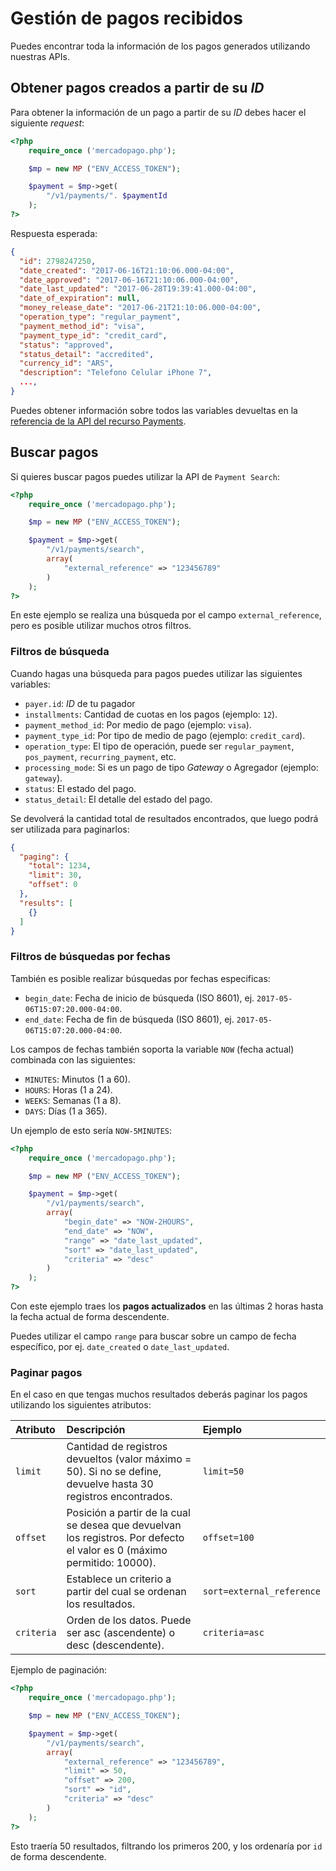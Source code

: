 # Gestión de pagos recibidos

Puedes encontrar toda la información de los pagos generados utilizando nuestras APIs.

## Obtener pagos creados a partir de su _ID_

Para obtener la información de un pago a partir de su _ID_ debes hacer el siguiente _request_:

```php
<?php
	require_once ('mercadopago.php');

	$mp = new MP ("ENV_ACCESS_TOKEN");

	$payment = $mp->get(
		"/v1/payments/". $paymentId
	);
?>
```

Respuesta esperada:

```json
{
  "id": 2798247250,
  "date_created": "2017-06-16T21:10:06.000-04:00",
  "date_approved": "2017-06-16T21:10:06.000-04:00",
  "date_last_updated": "2017-06-28T19:39:41.000-04:00",
  "date_of_expiration": null,
  "money_release_date": "2017-06-21T21:10:06.000-04:00",
  "operation_type": "regular_payment",
  "payment_method_id": "visa",
  "payment_type_id": "credit_card",
  "status": "approved",
  "status_detail": "accredited",
  "currency_id": "ARS",
  "description": "Telefono Celular iPhone 7",
  ...,
}
```

Puedes obtener información sobre todos las variables devueltas en la [referencia de la API del recurso Payments](DEVSITE_PATH/reference/payments/).

## Buscar pagos

Si quieres buscar pagos puedes utilizar la API de `Payment Search`:

```php
<?php
	require_once ('mercadopago.php');

	$mp = new MP ("ENV_ACCESS_TOKEN");

	$payment = $mp->get(
		"/v1/payments/search",
		array(
			"external_reference" => "123456789"
		)
	);
?>
```

En este ejemplo se realiza una búsqueda por el campo `external_reference`, pero es posible utilizar muchos otros filtros.

### Filtros de búsqueda

Cuando hagas una búsqueda para pagos puedes utilizar las siguientes variables:

* `payer.id`: _ID_ de tu pagador
* `installments`: Cantidad de cuotas en los pagos (ejemplo: `12`).
* `payment_method_id`: Por medio de pago (ejemplo: `visa`).
* `payment_type_id`: Por tipo de medio de pago (ejemplo: `credit_card`).
* `operation_type`: El tipo de operación, puede ser `regular_payment`, `pos_payment`, `recurring_payment`, etc.
* `processing_mode`: Si es un pago de tipo _Gateway_ o Agregador (ejemplo: `gateway`).
* `status`: El estado del pago.
* `status_detail`: El detalle del estado del pago.

Se devolverá la cantidad total de resultados encontrados, que luego podrá ser utilizada para paginarlos:

```json
{
  "paging": {
    "total": 1234,
    "limit": 30,
    "offset": 0
  },
  "results": [
    {}
  ]
}
```

### Filtros de búsquedas por fechas

También es posible realizar búsquedas por fechas especificas:

* `begin_date`: Fecha de inicio de búsqueda (ISO 8601), ej. `2017-05-06T15:07:20.000-04:00`.
* `end_date`: Fecha de fin de búsqueda (ISO 8601), ej. `2017-05-06T15:07:20.000-04:00`.

Los campos de fechas también soporta la variable `NOW` (fecha actual) combinada con las siguientes:

* `MINUTES`: Minutos (1 a 60).
* `HOURS`: Horas (1 a 24).
* `WEEKS`: Semanas (1 a 8).
* `DAYS`: Días (1 a 365).

Un ejemplo de esto sería `NOW-5MINUTES`:

```php
<?php
	require_once ('mercadopago.php');

	$mp = new MP ("ENV_ACCESS_TOKEN");

	$payment = $mp->get(
		"/v1/payments/search",
		array(
			"begin_date" => "NOW-2HOURS",
			"end_date" => "NOW",
			"range" => "date_last_updated",
			"sort" => "date_last_updated",
			"criteria" => "desc"
		)
	);
?>
```

Con este ejemplo traes los **pagos actualizados** en las últimas 2 horas hasta la fecha actual de forma descendente.

Puedes utilizar el campo `range` para buscar sobre un campo de fecha específico, por ej. `date_created` o `date_last_updated`.

### Paginar pagos

En el caso en que tengas muchos resultados deberás paginar los pagos utilizando los siguientes atributos:

| Atributo |           Descripción           |         Ejemplo          |
| :------------------- | :------------------------- | :--------------------------- |
| `limit`            | Cantidad de registros devueltos (valor máximo = 50). Si no se define, devuelve hasta 30 registros encontrados.          | `limit=50`          |
| `offset`            | Posición a partir de la cual se desea que devuelvan los registros. Por defecto el valor es 0 (máximo permitido: 10000).          | `offset=100`     |
| `sort`         | Establece un criterio a partir del cual se ordenan los resultados. | `sort=external_reference` |
| `criteria`         | Orden de los datos. Puede ser asc (ascendente) o desc (descendente).   | `criteria=asc`   |

Ejemplo de paginación:

```php
<?php
	require_once ('mercadopago.php');

	$mp = new MP ("ENV_ACCESS_TOKEN");

	$payment = $mp->get(
		"/v1/payments/search",
		array(
			"external_reference" => "123456789",
			"limit" => 50,
			"offset" => 200,
			"sort" => "id",
			"criteria" => "desc"
		)
	);
?>
```

Esto traería 50 resultados, filtrando los primeros 200, y los ordenaría por `id` de forma descendente.
